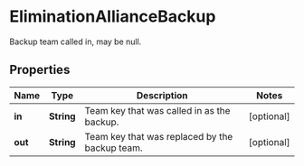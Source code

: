

# EliminationAllianceBackup

Backup team called in, may be null.
## Properties

Name | Type | Description | Notes
------------ | ------------- | ------------- | -------------
**in** | **String** | Team key that was called in as the backup. |  [optional]
**out** | **String** | Team key that was replaced by the backup team. |  [optional]



